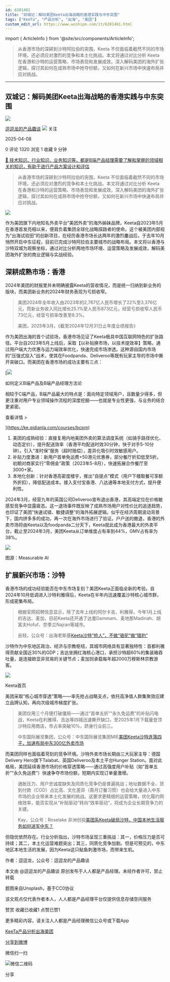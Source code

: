 ```yaml
---
id: 6201481
title: "双城记：解码美团Keeta出海战略的香港实践与中东突围"
tags: ["KeeTa", "产品分析", "出海", "美团"]
custom_edit_url: https://www.woshipm.com/it/6201481.html
---
```

import { ArticleInfo } from '@site/src/components/ArticleInfo';

<ArticleInfo
    author="逗逗龙的产品趣谈"
    authorLink="https://www.woshipm.com/u/886021"
    published="2025-04-08"
    views={1320}
    comments={0}
    collects={1}
/>

> 从香港市场的深耕到沙特阿拉伯的突围，Keeta 不仅面临着截然不同的市场环境，还必须应对激烈的竞争和本土化挑战。本文将通过对比分析 Keeta 在香港和沙特的运营策略、市场表现和发展成效，深入解码美团的海外扩张逻辑，探讨其如何在成熟市场中抢夺份额，又如何在新兴市场中快速布局并应对挑战。

---

## 双城记：解码美团Keeta出海战略的香港实践与中东突围

[![](https://static.woshipm.com/view/woshipm_api_def_20241101141254_6929.jpg?imageView2/1/w/72/h/72/q/100)](https://www.woshipm.com/u/886021)

[逗逗龙的产品趣谈](https://www.woshipm.com/u/886021) ![](https://static.woshipm.com/tag/1101_1@2x.png) 关注

2025-04-08

0 评论 1320 浏览 1 收藏 9 分钟

[🔗 技术知识、行业知识、业务知识等，都是B端产品经理需要了解和掌握的领域相关的知识，有助于进行产品方案设计和评估](https://ke.qidianla.com/courses/bcpm)

> 从香港市场的深耕到沙特阿拉伯的突围，Keeta 不仅面临着截然不同的市场环境，还必须应对激烈的竞争和本土化挑战。本文将通过对比分析 Keeta 在香港和沙特的运营策略、市场表现和发展成效，深入解码美团的海外扩张逻辑，探讨其如何在成熟市场中抢夺份额，又如何在新兴市场中快速布局并应对挑战。

![](https://image.woshipm.com/2023/04/20/f071dde2-df4a-11ed-946e-00163e0b5ff3.jpg)

作为美团旗下内地知名外卖平台”美团外卖”的海外姊妹品牌，Keeta自2023年5月在香港首发亮相以来，便肩负着集团全球化战略探路者的使命。这个被美团内部视为”出海试验田”的创新项目，在经历香港市场长达两年的激烈鏖战后，于去年10月悄然开启中东征程，目前已完成沙特阿拉伯主要城市的战略布局。本文将以香港与沙特双城为观察坐标，通过对比分析两地市场环境、运营策略及发展成效，解码美团海外扩张的商业逻辑与实战经验。

## 深耕成熟市场：香港

2024年美团的财报里并未明确披露Keeta的营收情况，而是统一归纳到新业务的版块，而美团新业务的2024年财务表现为亏损收窄。

> 美团2024年全年收入由2023年的2,767亿人民币增长了22%至3,376亿元，而新业务收入同比增长25.1%至人民币873亿元，经营亏损收窄人民币73亿元，经营亏损率改善至8.3%。
> 
> 美团，2025年3月，《截至2024年12月31日止年度业绩报告》

作为美团出海的首个试验场，香港市场见证了Keeta极具中国互联网特色的扩张路径。平台自2023年5月上线后，采取【以补贴换市场，以技术提效率】策略，通过用户端大力优惠与运力端效率优化，快速完成市场渗透。这种源自国内市场的”压强式投入”战术，使其在Foodpanda、Deliveroo等既有玩家主导的市场中撕开突破口。而美团在香港市场的成功主要有三点：

[![](https://image.woshipm.com/2023/08/02/72b77e4e-30e3-11ee-88e7-00163e0b5ff3.png)

如何定义B端产品及B端产品经理方法论

相较于C端产品，B端产品最大的特点是：面向特定领域用户，且数量少得多，但更注重对用户专业领域操作流程的深度挖掘——也就是专业性更强，与业务的结合更紧密。

查看详情 >

](https://ke.qidianla.com/courses/bcpm)

1.  美团的成熟经验：直接复用内地美团外卖的算法调度系统（如骑手路径优化、动态定价），提升配送效率（香港平均配送时效30分钟，快于对手5-10分钟）。引入“准时保”服务（超时赔偿），差异化吸引时效敏感用户。
2.  补贴力度激进：新用户首单免运费+50港元优惠券，部分餐厅折扣低至5折。初期对商家实行“零佣金”政策（2023年5-8月），快速拓展合作餐厅至3000+家。
3.  本地化创新：针对香港高密度楼宇，推出“自提点”模式（用户下楼取餐可享额外折扣），降低配送成本。接入支付宝香港、八达通等本地支付方式，提升便利性。

2024年3月，经营九年的英国公司Deliveroo宣布退出香港，其高端定位在价格敏感型竞争中显露疲态。这一退场事件既反映了成熟市场用户对性价比的追逐趋势，也印证了美团”快速试错、敏捷调整”的海外拓展逻辑。似乎在经济周期波动背景下，国内拼多多的成功，再一次在海外市场进行了验证。户户送的撤退，香港的外卖市场将由Keeta以及foodpanda二分天下，Keeta就此成为香港最大的外卖平台，截止至2024年3月，美团Keeta从订单维度占有率到44%，GMV占有率为38%。

![](https://image.woshipm.com/2025/04/08/3a5837a2-1424-11f0-b4f1-00163e09d72f.png)

图源：Measurable AI

## 扩展新兴市场：沙特

香港市场的成功经验能否在中东市场复刻？美团Keeta正面临全新的考验。自2024年10月低调进入沙特利雅得后，Keeta在半年内迅速覆盖沙特核心城市群，形成密集布局。

> 根据官网招聘信息显示，除了去年上线的阿尔卡吉、利雅得，今年1月上线的吉达、麦加，目前Keeta还开通了达曼Dammam、麦地那Madinah、胡富夫Hofuf、奈季兰Najran等城市。
> 
> 岳轻，公众号：出海老斯基[Keeta沙特“抢人”，不做“骆驼”做“猎豹”](https://mp.weixin.qq.com/s/ewm0l7SdHuDuzIqWqa306A)

沙特作为中东地区政治、经济与宗教枢纽，其城市网络具有显著独特性：首都利雅得贡献全国近30%的GDP；吉达坐拥红海核心港口，承担沙特超60%的集装箱吞吐量，是连接欧亚非贸易的关键节点；麦加则承载每年超2000万穆斯林宗教游客。

![](https://image.woshipm.com/2025/04/08/502ad06c-1424-11f0-b4f1-00163e09d72f.jpg)

Keeta首页

美团采取”核心城市穿透”策略——率先抢占战略支点，依托高净值人群集聚效应建立品牌认知，再向次级城市梯度扩张。

> 美团仅用三个月便打破僵局——通过“首单五折”“永久免运费”的补贴闪电战，Keeta在利雅得、吉达等四城迅速撕开缺口，至2025年1月下载量登顶沙特应用商店，市占率突破10%，跻身行业前三。
> 
> 中东国际展览集团，公众号：中东国际展览集团MIE[美团Keeta沙特连落四子，加速布局中东300亿外卖市场](https://mp.weixin.qq.com/s/sJJF3pPfY_A7iYliazc7LA)

而美团同样也面临着苛刻的竞争环境。沙特外卖市场长期由三大玩家主导：德国Delivery Hero旗下Talabat、英国Deliveroo及本土平台Hunger Station。面对此格局，美团延续香港市场的价格穿透策略——通过高强度用户补贴（如“首单五折”“永久免运费”）快速争夺市场份额，短期内实现订单量激增。

> 通胀压力、用户忠诚度缺失及同质化竞争仍是普遍挑战；地址数据不全、货到付款（COD）占比高、文化差异（斋月订餐习惯）也会给大量进入中东市场的企业带来本土化发展的挑战。这要求更精细的运营策略，优化履约网络效率，能否实现从“补贴驱动”转向“效率驱动”，将成为企业长期竞争力的关键。
> 
> Kay，公众号：Roselake 非洲创投[美团系Keeta破局沙特，中国本地生活服务如何进军中东？](https://mp.weixin.qq.com/s/Z0-j560thIDkhGhEgqvLSw)

但隐忧依然存在。行业分析指出，沙特市场呈现三重挑战：其一，价格压力是否可持续；其二，本土化运营难题突出；其三，同质化竞争加剧。但是可预见的，中东地区本地生活的发展，因为Keeta这只鲇鱼刺激市场，而带来生机。

作者：逗逗龙，公众号：逗逗龙的产品趣谈

本文由 @逗逗龙的产品趣谈 原创发布于人人都是产品经理。未经作者许可，禁止转载

题图来自Unsplash，基于CC0协议

该文观点仅代表作者本人，人人都是产品经理平台仅提供信息存储空间服务

赞赏 收藏已收藏1 点赞已赞1

更多精彩内容，请关注人人都是产品经理微信公众号或下载App

[KeeTa](https://www.woshipm.com/tag/keeta)[产品分析](https://www.woshipm.com/tag/%e4%ba%a7%e5%93%81%e5%88%86%e6%9e%90)[出海](https://www.woshipm.com/tag/%e5%87%ba%e6%b5%b7)[美团](https://www.woshipm.com/tag/%e7%be%8e%e5%9b%a2)

[分享到微博](https://service.weibo.com/share/share.php?appkey=2775287854&title=双城记：解码美团Keeta出海战略的香港实践与中东突围&url=https://www.woshipm.com/it/6201481.html&pic=https://image.woshipm.com/2023/04/20/f071dde2-df4a-11ed-946e-00163e0b5ff3.jpg)

微信扫一扫

![微信二维码](https://api.pwmqr.com/qrcode/create/?url=https://www.woshipm.com/it/6201481.html)

分享